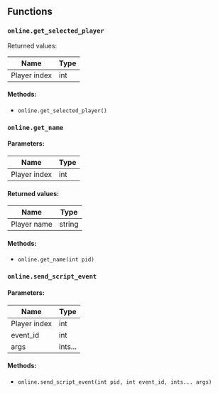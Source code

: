 ## Functions

### `online.get_selected_player`

Returned values:

| Name         | Type |
| ------------ | ---- |
| Player index | int  |

#### Methods:

* `online.get_selected_player()`

### `online.get_name`

#### Parameters:

| Name         | Type |
| ------------ | ---- |
| Player index | int  |

#### Returned values:

| Name        | Type   |
| ----------- | ------ |
| Player name | string |

#### Methods:

* `online.get_name(int pid)`

### `online.send_script_event`

#### Parameters:

| Name         | Type    |
| ------------ | ------- |
| Player index | int     |
| event\_id    | int     |
| args         | ints... |

#### Methods:

* `online.send_script_event(int pid, int event_id, ints... args)`
